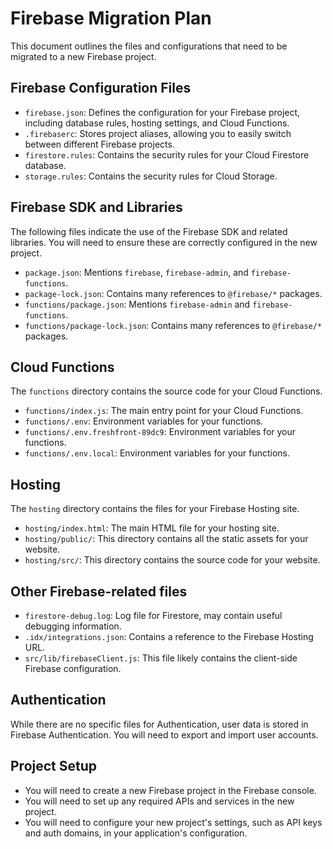 # Firebase Migration Plan

This document outlines the files and configurations that need to be migrated to a new Firebase project.

## Firebase Configuration Files

*   `firebase.json`: Defines the configuration for your Firebase project, including database rules, hosting settings, and Cloud Functions.
*   `.firebaserc`: Stores project aliases, allowing you to easily switch between different Firebase projects.
*   `firestore.rules`: Contains the security rules for your Cloud Firestore database.
*   `storage.rules`: Contains the security rules for Cloud Storage.

## Firebase SDK and Libraries

The following files indicate the use of the Firebase SDK and related libraries. You will need to ensure these are correctly configured in the new project.

*   `package.json`: Mentions `firebase`, `firebase-admin`, and `firebase-functions`.
*   `package-lock.json`: Contains many references to `@firebase/*` packages.
*   `functions/package.json`: Mentions `firebase-admin` and `firebase-functions`.
*   `functions/package-lock.json`: Contains many references to `@firebase/*` packages.

## Cloud Functions

The `functions` directory contains the source code for your Cloud Functions.

*   `functions/index.js`: The main entry point for your Cloud Functions.
*   `functions/.env`: Environment variables for your functions.
*   `functions/.env.freshfront-89dc9`: Environment variables for your functions.
*   `functions/.env.local`: Environment variables for your functions.

## Hosting

The `hosting` directory contains the files for your Firebase Hosting site.

*   `hosting/index.html`: The main HTML file for your hosting site.
*   `hosting/public/`: This directory contains all the static assets for your website.
*   `hosting/src/`: This directory contains the source code for your website.

## Other Firebase-related files

*   `firestore-debug.log`: Log file for Firestore, may contain useful debugging information.
*   `.idx/integrations.json`: Contains a reference to the Firebase Hosting URL.
*   `src/lib/firebaseClient.js`: This file likely contains the client-side Firebase configuration.

## Authentication

While there are no specific files for Authentication, user data is stored in Firebase Authentication. You will need to export and import user accounts.

## Project Setup

*   You will need to create a new Firebase project in the Firebase console.
*   You will need to set up any required APIs and services in the new project.
*   You will need to configure your new project's settings, such as API keys and auth domains, in your application's configuration.
